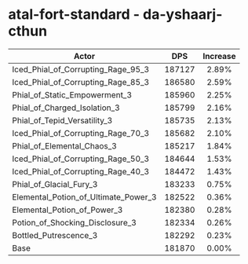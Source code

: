 # atal-fort-standard - da-yshaarj-cthun
| Actor | DPS | Increase |
|---|:---:|:---:|
|Iced_Phial_of_Corrupting_Rage_95_3|187127|2.89%|
|Iced_Phial_of_Corrupting_Rage_85_3|186580|2.59%|
|Phial_of_Static_Empowerment_3|185960|2.25%|
|Phial_of_Charged_Isolation_3|185799|2.16%|
|Phial_of_Tepid_Versatility_3|185735|2.13%|
|Iced_Phial_of_Corrupting_Rage_70_3|185682|2.10%|
|Phial_of_Elemental_Chaos_3|185217|1.84%|
|Iced_Phial_of_Corrupting_Rage_50_3|184644|1.53%|
|Iced_Phial_of_Corrupting_Rage_40_3|184472|1.43%|
|Phial_of_Glacial_Fury_3|183233|0.75%|
|Elemental_Potion_of_Ultimate_Power_3|182522|0.36%|
|Elemental_Potion_of_Power_3|182380|0.28%|
|Potion_of_Shocking_Disclosure_3|182334|0.26%|
|Bottled_Putrescence_3|182292|0.23%|
|Base|181870|0.00%|
